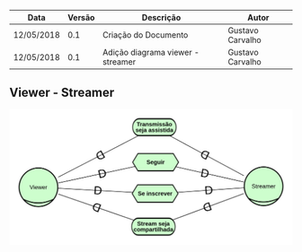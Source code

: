 |Data|Versão|Descrição|Autor|
|----|------|---------|-----|
|12/05/2018|0.1|Criação do Documento|Gustavo Carvalho|
|12/05/2018|0.1|Adição diagrama viewer - streamer|Gustavo Carvalho|

## Viewer - Streamer

![Viewer - Streamer](./images/iStar/strategic-dependecy/viewer-streamer.png)


